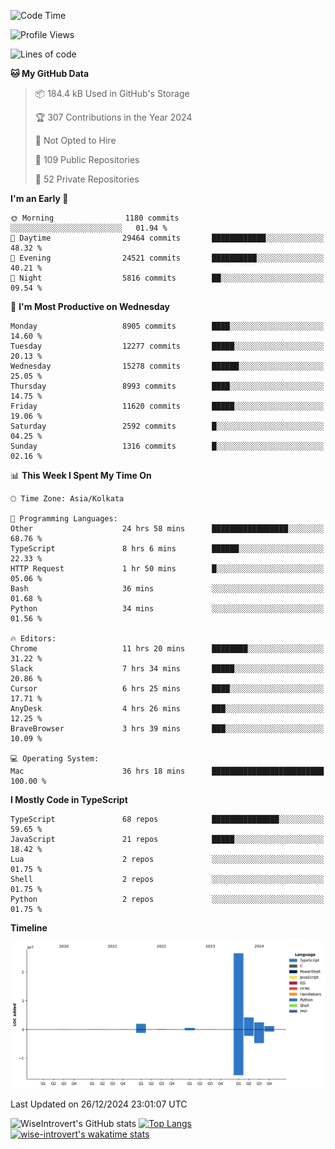 <!--START_SECTION:waka-->
![Code Time](http://img.shields.io/badge/Code%20Time-2%2C024%20hrs%2052%20mins-blue)

![Profile Views](http://img.shields.io/badge/Profile%20Views-0-blue)

![Lines of code](https://img.shields.io/badge/From%20Hello%20World%20I%27ve%20Written-37.4%20million%20lines%20of%20code-blue)

**🐱 My GitHub Data** 

> 📦 184.4 kB Used in GitHub's Storage 
 > 
> 🏆 307 Contributions in the Year 2024
 > 
> 🚫 Not Opted to Hire
 > 
> 📜 109 Public Repositories 
 > 
> 🔑 52 Private Repositories 
 > 
**I'm an Early 🐤** 

```text
🌞 Morning                1180 commits        ░░░░░░░░░░░░░░░░░░░░░░░░░   01.94 % 
🌆 Daytime                29464 commits       ████████████░░░░░░░░░░░░░   48.32 % 
🌃 Evening                24521 commits       ██████████░░░░░░░░░░░░░░░   40.21 % 
🌙 Night                  5816 commits        ██░░░░░░░░░░░░░░░░░░░░░░░   09.54 % 
```
📅 **I'm Most Productive on Wednesday** 

```text
Monday                   8905 commits        ████░░░░░░░░░░░░░░░░░░░░░   14.60 % 
Tuesday                  12277 commits       █████░░░░░░░░░░░░░░░░░░░░   20.13 % 
Wednesday                15278 commits       ██████░░░░░░░░░░░░░░░░░░░   25.05 % 
Thursday                 8993 commits        ████░░░░░░░░░░░░░░░░░░░░░   14.75 % 
Friday                   11620 commits       █████░░░░░░░░░░░░░░░░░░░░   19.06 % 
Saturday                 2592 commits        █░░░░░░░░░░░░░░░░░░░░░░░░   04.25 % 
Sunday                   1316 commits        █░░░░░░░░░░░░░░░░░░░░░░░░   02.16 % 
```


📊 **This Week I Spent My Time On** 

```text
🕑︎ Time Zone: Asia/Kolkata

💬 Programming Languages: 
Other                    24 hrs 58 mins      █████████████████░░░░░░░░   68.76 % 
TypeScript               8 hrs 6 mins        ██████░░░░░░░░░░░░░░░░░░░   22.33 % 
HTTP Request             1 hr 50 mins        █░░░░░░░░░░░░░░░░░░░░░░░░   05.06 % 
Bash                     36 mins             ░░░░░░░░░░░░░░░░░░░░░░░░░   01.68 % 
Python                   34 mins             ░░░░░░░░░░░░░░░░░░░░░░░░░   01.56 % 

🔥 Editors: 
Chrome                   11 hrs 20 mins      ████████░░░░░░░░░░░░░░░░░   31.22 % 
Slack                    7 hrs 34 mins       █████░░░░░░░░░░░░░░░░░░░░   20.86 % 
Cursor                   6 hrs 25 mins       ████░░░░░░░░░░░░░░░░░░░░░   17.71 % 
AnyDesk                  4 hrs 26 mins       ███░░░░░░░░░░░░░░░░░░░░░░   12.25 % 
BraveBrowser             3 hrs 39 mins       ███░░░░░░░░░░░░░░░░░░░░░░   10.09 % 

💻 Operating System: 
Mac                      36 hrs 18 mins      █████████████████████████   100.00 % 
```

**I Mostly Code in TypeScript** 

```text
TypeScript               68 repos            ███████████████░░░░░░░░░░   59.65 % 
JavaScript               21 repos            █████░░░░░░░░░░░░░░░░░░░░   18.42 % 
Lua                      2 repos             ░░░░░░░░░░░░░░░░░░░░░░░░░   01.75 % 
Shell                    2 repos             ░░░░░░░░░░░░░░░░░░░░░░░░░   01.75 % 
Python                   2 repos             ░░░░░░░░░░░░░░░░░░░░░░░░░   01.75 % 
```



**Timeline**

![Lines of Code chart](https://raw.githubusercontent.com/wise-introvert/wise-introvert/master/assets/bar_graph.png)


 Last Updated on 26/12/2024 23:01:07 UTC
<!--END_SECTION:waka-->

![WiseIntrovert's GitHub stats](https://github-readme-stats.vercel.app/api?username=wise-introvert&count_private=true&show_icons=true)
[![Top Langs](https://github-readme-stats.vercel.app/api/top-langs/?username=wise-introvert&langs_count=10)](https://github.com/anuraghazra/github-readme-stats)
[![wise-introvert's wakatime stats](https://github-readme-stats.vercel.app/api/wakatime?username=wiseintrovert)](https://github.com/anuraghazra/github-readme-stats)
